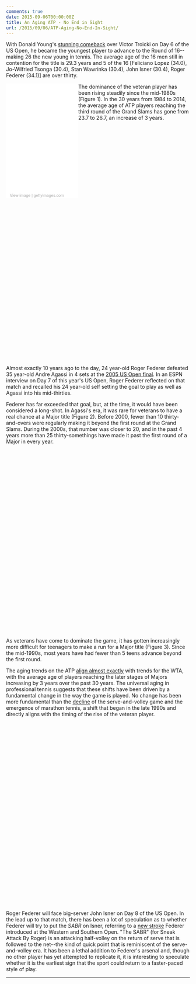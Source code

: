 ```yaml
---
comments: true
date: 2015-09-06T00:00:00Z
title: An Aging ATP - No End in Sight
url: /2015/09/06/ATP-Aging-No-End-In-Sight/
---
```


With Donald Young's [stunning comeback](http://espn.go.com/tennis/usopen15/story/_/id/13592494/us-open-donald-young-continues-string-dramatic-comebacks-open) over Victor Troicki on Day 6 of the US Open, he became the youngest player to advance to the Round of 16--making 26 the new young in tennis. The average age of the 16 men still in contention for the title is 29.3 years and 5 of the 16 [Feliciano Lopez (34.0), Jo-Wilfried Tsonga (30.4), Stan Wawrinka (30.4), John Isner (30.4), Roger Federer (34.1)] are over thirty. 

<!--more-->

<div class="getty embed image" style="background-color:#fff;display:inline-block;font-family:'Helvetica Neue',Helvetica,Arial,sans-serif;color:#a7a7a7;font-size:11px;width:100%;max-width:198px;float:left;"><div style="overflow:hidden;position:relative;height:0;padding:150.000000% 0 0 0;width:100%;"><iframe src="//embed.gettyimages.com/embed/487062218?et=fac_q455RkBSvpztNrDWGw&viewMoreLink=on&sig=G4tsDMQXsuQ3kWTmC99T3y7TY9lp7_Qn1K36wyYERrk=" width="198" height="297" scrolling="no" frameborder="0" style="display:inline-block;position:absolute;top:0;left:0;width:100%;height:100%;padding:5%;"></iframe></div><p style="margin:0;"></p><div style="padding:0;margin:0 0 0 10px;text-align:left;"><a href="http://www.gettyimages.com/detail/487062218" target="_blank" style="color:#a7a7a7;text-decoration:none;font-weight:normal !important;border:none;display:inline-block;">View image</a> | <a href="http://www.gettyimages.com" target="_blank" style="color:#a7a7a7;text-decoration:none;font-weight:normal !important;border:none;display:inline-block;">gettyimages.com</a></div></div>


The dominance of the veteran player has been rising steadily since the mid-1980s (Figure 1). In the 30 years from 1984 to 2014, the average age of ATP players reaching the third round of the Grand Slams has gone from 23.7 to 26.7, an increase of 3 years. 

<!-- jsHeader -->
<script type="text/javascript">
 
// jsData 
function gvisDataScatterChartIDdca23021a8c6 () {
var data = new google.visualization.DataTable();
var datajson =
[
 [
 1984,
24.7,
24.9 
],
[
 1985,
24.5,
23.8 
],
[
 1986,
23.9,
24.2 
],
[
 1987,
24,
24.4 
],
[
 1988,
24.1,
24.1 
],
[
 1989,
24.2,
24.2 
],
[
 1990,
24,
24.1 
],
[
 1991,
24.4,
24.7 
],
[
 1992,
24.6,
24.6 
],
[
 1993,
24.5,
24.7 
],
[
 1994,
24.6,
25 
],
[
 1995,
25,
24.8 
],
[
 1996,
25.4,
25.8 
],
[
 1997,
25.1,
24.8 
],
[
 1998,
25.5,
25.5 
],
[
 1999,
25.3,
25.1 
],
[
 2000,
25.2,
25.1 
],
[
 2001,
25.1,
24.7 
],
[
 2002,
25.2,
25.4 
],
[
 2003,
25.2,
25.3 
],
[
 2004,
25.7,
25.7 
],
[
 2005,
24.5,
24.7 
],
[
 2006,
25.3,
25.4 
],
[
 2007,
25.4,
25.1 
],
[
 2008,
25.2,
24.7 
],
[
 2009,
25.8,
25.9 
],
[
 2010,
26.2,
26.6 
],
[
 2011,
26.8,
27.6 
],
[
 2012,
27,
26.7 
],
[
 2013,
27.6,
28.1 
],
[
 2014,
27.6,
27.5 
],
[
 2015,
28.1,
null 
] 
];
data.addColumn('number','year');
data.addColumn('number','All Slams');
data.addColumn('number','US Open');
data.addRows(datajson);
return(data);
}
 
// jsDrawChart
function drawChartScatterChartIDdca23021a8c6() {
var data = gvisDataScatterChartIDdca23021a8c6();
var options = {};
options["allowHtml"] = true;
options["width"] =    840;
options["height"] =    640;
options["trendlines"] = {0:{type: 'exponential'}, 1: {type: 'exponential'}};
options["hAxis"] = {format: '####', title: 'Year', minValue : 1984, maxValue: 2015, 
			ticks: [1984, 1986, 1988, 1990, 1992, 1994, 1996, 1998, 2000, 2002, 2004, 2006, 2008, 2010, 2012, 2014]};
options["vAxis"] = {title: 'Mean Age', baseline: 20};
options["title"] = "Figure 1. Age Trends of ATP Players Advancing to Round 32, 1984 - 2015";
options["pointSize"] =     20;
options["series"] = [{color:'#FBC02D'}, {color: '#2979FF'}];
options["dataOpacity"] =    0.8;
options["chartArea"] = {left: '8%'};


    var chart = new google.visualization.ScatterChart(
    document.getElementById('ScatterChartIDdca23021a8c6')
    );
    chart.draw(data,options);
    

}
  
 
// jsDisplayChart
(function() {
var pkgs = window.__gvisPackages = window.__gvisPackages || [];
var callbacks = window.__gvisCallbacks = window.__gvisCallbacks || [];
var chartid = "corechart";
  
// Manually see if chartid is in pkgs (not all browsers support Array.indexOf)
var i, newPackage = true;
for (i = 0; newPackage && i < pkgs.length; i++) {
if (pkgs[i] === chartid)
newPackage = false;
}
if (newPackage)
  pkgs.push(chartid);
  
// Add the drawChart function to the global list of callbacks
callbacks.push(drawChartScatterChartIDdca23021a8c6);
})();
function displayChartScatterChartIDdca23021a8c6() {
  var pkgs = window.__gvisPackages = window.__gvisPackages || [];
  var callbacks = window.__gvisCallbacks = window.__gvisCallbacks || [];
  window.clearTimeout(window.__gvisLoad);
  // The timeout is set to 100 because otherwise the container div we are
  // targeting might not be part of the document yet
  window.__gvisLoad = setTimeout(function() {
  var pkgCount = pkgs.length;
  google.load("visualization", "1", { packages:pkgs, callback: function() {
  if (pkgCount != pkgs.length) {
  // Race condition where another setTimeout call snuck in after us; if
  // that call added a package, we must not shift its callback
  return;
}
while (callbacks.length > 0)
callbacks.shift()();
} });
}, 100);
}
 
// jsFooter
</script>
 
<!-- jsChart -->  
<script type="text/javascript" src="https://www.google.com/jsapi?callback=displayChartScatterChartIDdca23021a8c6"></script>
 
<!-- divChart -->
  
<div id="ScatterChartIDdca23021a8c6" 
  style="width: 840; height: 640;">
</div>

Almost exactly 10 years ago to the day, 24 year-old Roger Federer defeated 35 year-old Andre Agassi in 4 sets at the [2005 US Open final](http://www.theguardian.com/sport/2005/sep/13/tennis.usopentennis2005). In an ESPN interview on Day 7 of this year's US Open, Roger Federer reflected on that match and recalled his 24 year-old self setting the goal to play as well as Agassi into his mid-thirties. 

Federer has far exceeded that goal, but, at the time, it would have been considered a long-shot. In Agassi's era, it was rare for veterans to have a real chance at a Major title (Figure 2). Before 2000, fewer than 10 thirty-and-overs were regularly making it beyond the first round at the Grand Slams. During the 2000s, that number was closer to 20, and in the past 4 years more than 25 thirty-somethings have made it past the first round of a Major in every year. 

<!-- jsHeader -->
<script type="text/javascript">
 
// jsData 
function gvisDataColumnChartIDdca2343cb630 () {
var data = new google.visualization.DataTable();
var datajson =
[
 [
 "1984",
6,
8,
4,
1,
0,
1,
0 
],
[
 "1985",
6,
4,
2,
1,
1,
0,
0 
],
[
 "1986",
8,
5,
0,
1,
0,
0,
0 
],
[
 "1987",
10,
1,
0,
0,
1,
0,
0 
],
[
 "1988",
2,
4,
0,
1,
0,
0,
0 
],
[
 "1989",
3,
3,
0,
1,
1,
0,
0 
],
[
 "1990",
4,
1,
0,
1,
2,
0,
1 
],
[
 "1991",
2,
1,
2,
0,
1,
1,
0 
],
[
 "1992",
5,
2,
3,
1,
1,
0,
0 
],
[
 "1993",
6,
1,
1,
0,
1,
0,
0 
],
[
 "1994",
3,
2,
2,
0,
0,
0,
0 
],
[
 "1995",
7,
2,
1,
0,
0,
0,
0 
],
[
 "1996",
6,
0,
4,
1,
1,
0,
0 
],
[
 "1997",
7,
2,
2,
0,
0,
0,
0 
],
[
 "1998",
6,
4,
0,
2,
0,
0,
0 
],
[
 "1999",
4,
6,
1,
1,
1,
0,
0 
],
[
 "2000",
5,
4,
2,
1,
2,
0,
0 
],
[
 "2001",
10,
3,
1,
1,
0,
1,
1 
],
[
 "2002",
6,
2,
1,
3,
0,
1,
1 
],
[
 "2003",
6,
2,
1,
2,
1,
0,
1 
],
[
 "2004",
7,
8,
2,
1,
1,
0,
0 
],
[
 "2005",
11,
4,
1,
0,
1,
1,
0 
],
[
 "2006",
9,
3,
2,
1,
1,
0,
0 
],
[
 "2007",
9,
5,
2,
1,
0,
0,
0 
],
[
 "2008",
9,
6,
0,
1,
1,
0,
0 
],
[
 "2009",
12,
3,
1,
1,
1,
0,
0 
],
[
 "2010",
6,
7,
1,
0,
0,
0,
0 
],
[
 "2011",
14,
7,
5,
1,
1,
0,
0 
],
[
 "2012",
15,
11,
4,
1,
1,
0,
1 
],
[
 "2013",
15,
6,
2,
4,
1,
1,
0 
],
[
 "2014",
18,
7,
7,
1,
0,
1,
0 
] 
];
data.addColumn('string','year');
data.addColumn('number','R64');
data.addColumn('number','R32');
data.addColumn('number','R16');
data.addColumn('number','QF');
data.addColumn('number','SF');
data.addColumn('number','F');
data.addColumn('number','W');
data.addRows(datajson);
return(data);
}
 
// jsDrawChart
function drawChartColumnChartIDdca2343cb630() {
var data = gvisDataColumnChartIDdca2343cb630();
var options = {};
options["allowHtml"] = true;
options["isStacked"] = true;
options["width"] =    800;
options["height"] =    500;
options["vAxis"] = {title: 'Count'};
options["chartArea"] = {left: '8%'};
options["title"] = "Figure 2. Best Major Results of ATP Thirty-and-Overs, 1984 - 2014";
options["colors"] = ['#4DB6AC', '#80CBC4', '#B2DFDB','#E6EE9C', '#C5E1A5','#9CCC65', '#7CB342'];


    var chart = new google.visualization.ColumnChart(
    document.getElementById('ColumnChartIDdca2343cb630')
    );
    chart.draw(data,options);
    

}
  
 
// jsDisplayChart
(function() {
var pkgs = window.__gvisPackages = window.__gvisPackages || [];
var callbacks = window.__gvisCallbacks = window.__gvisCallbacks || [];
var chartid = "corechart";
  
// Manually see if chartid is in pkgs (not all browsers support Array.indexOf)
var i, newPackage = true;
for (i = 0; newPackage && i < pkgs.length; i++) {
if (pkgs[i] === chartid)
newPackage = false;
}
if (newPackage)
  pkgs.push(chartid);
  
// Add the drawChart function to the global list of callbacks
callbacks.push(drawChartColumnChartIDdca2343cb630);
})();
function displayChartColumnChartIDdca2343cb630() {
  var pkgs = window.__gvisPackages = window.__gvisPackages || [];
  var callbacks = window.__gvisCallbacks = window.__gvisCallbacks || [];
  window.clearTimeout(window.__gvisLoad);
  // The timeout is set to 100 because otherwise the container div we are
  // targeting might not be part of the document yet
  window.__gvisLoad = setTimeout(function() {
  var pkgCount = pkgs.length;
  google.load("visualization", "1", { packages:pkgs, callback: function() {
  if (pkgCount != pkgs.length) {
  // Race condition where another setTimeout call snuck in after us; if
  // that call added a package, we must not shift its callback
  return;
}
while (callbacks.length > 0)
callbacks.shift()();
} });
}, 100);
}
 
// jsFooter
</script>
 
<!-- jsChart -->  
<script type="text/javascript" src="https://www.google.com/jsapi?callback=displayChartColumnChartIDdca2343cb630"></script>
 
<!-- divChart -->
  
<div id="ColumnChartIDdca2343cb630" 
  style="width: 800; height: 500;">
</div>

As veterans have come to dominate the game, it has gotten increasingly more difficult for teenagers to make a run for a Major title (Figure 3). Since the mid-1990s, most years have had fewer than 5 teens advance beyond the first round. 

The aging trends on the ATP [align almost exactly](http://on-the-t.com/2015/09/05/WTA-Aging-With-Greatness/) with trends for the WTA, with the average age of players reaching the later stages of Majors increasing by 3 years over the past 30 years. The universal aging in professional tennis suggests that these shifts have been driven by a fundamental change in the way the game is played. No change has been more fundamental than the [decline](http://articles.latimes.com/2013/aug/24/sports/la-sp-us-open-serve-volley-20130825) of the serve-and-volley game and the emergence of marathon tennis, a shift that began in the late 1990s and directly aligns with the timing of the rise of the veteran player. 

<script type="text/javascript">
 
// jsData 
function gvisDataColumnChartIDdca27ddd241a () {
var data = new google.visualization.DataTable();
var datajson =
[
 [
 "1984",
9,
6,
3,
4,
2,
0,
0 
],
[
 "1985",
3,
6,
3,
0,
0,
0,
2 
],
[
 "1986",
6,
4,
3,
0,
0,
0,
1 
],
[
 "1987",
9,
4,
1,
0,
1,
0,
0 
],
[
 "1988",
6,
1,
3,
1,
1,
0,
0 
],
[
 "1989",
6,
2,
4,
1,
1,
0,
1 
],
[
 "1990",
6,
7,
1,
2,
1,
0,
1 
],
[
 "1991",
4,
1,
5,
1,
0,
0,
0 
],
[
 "1992",
5,
3,
1,
0,
0,
0,
0 
],
[
 "1993",
4,
0,
2,
0,
1,
0,
0 
],
[
 "1994",
3,
0,
0,
2,
0,
0,
0 
],
[
 "1995",
4,
3,
0,
1,
0,
0,
0 
],
[
 "1996",
4,
2,
1,
0,
0,
0,
0 
],
[
 "1997",
1,
2,
1,
1,
0,
0,
0 
],
[
 "1998",
2,
0,
1,
0,
0,
0,
0 
],
[
 "1999",
0,
2,
1,
0,
0,
0,
0 
],
[
 "2000",
2,
3,
1,
0,
1,
0,
0 
],
[
 "2001",
4,
2,
3,
2,
0,
0,
0 
],
[
 "2002",
4,
0,
1,
1,
0,
0,
0 
],
[
 "2003",
1,
3,
1,
0,
0,
0,
0 
],
[
 "2004",
3,
3,
1,
0,
0,
0,
0 
],
[
 "2005",
3,
4,
2,
0,
0,
0,
1 
],
[
 "2006",
5,
0,
2,
1,
0,
0,
1 
],
[
 "2007",
2,
3,
3,
0,
0,
0,
0 
],
[
 "2008",
1,
0,
2,
2,
0,
0,
0 
],
[
 "2009",
3,
0,
0,
0,
0,
0,
0 
],
[
 "2010",
2,
0,
0,
0,
0,
0,
0 
],
[
 "2011",
3,
0,
0,
1,
0,
0,
0 
],
[
 "2012",
2,
1,
1,
0,
0,
0,
0 
],
[
 "2013",
2,
0,
0,
0,
0,
0,
0 
],
[
 "2014",
2,
0,
0,
1,
0,
0,
0 
] 
];
data.addColumn('string','year');
data.addColumn('number','R64');
data.addColumn('number','R32');
data.addColumn('number','R16');
data.addColumn('number','QF');
data.addColumn('number','SF');
data.addColumn('number','F');
data.addColumn('number','W');
data.addRows(datajson);
return(data);
}
 
// jsDrawChart
function drawChartColumnChartIDdca27ddd241a() {
var data = gvisDataColumnChartIDdca27ddd241a();
var options = {};
options["allowHtml"] = true;
options["isStacked"] = true;
options["width"] =    800;
options["height"] =    500;
options["vAxis"] = {title: 'Count'};
options["chartArea"] = {left: '8%'};
options["title"] = "Figure 3. Best Major Results of atp Teenagers, 1984 - 2014";
options["colors"] = ['#4DB6AC', '#80CBC4', '#B2DFDB','#E6EE9C', '#C5E1A5','#9CCC65', '#7CB342'];


    var chart = new google.visualization.ColumnChart(
    document.getElementById('ColumnChartIDdca27ddd241a')
    );
    chart.draw(data,options);
    

}
  
 
// jsDisplayChart
(function() {
var pkgs = window.__gvisPackages = window.__gvisPackages || [];
var callbacks = window.__gvisCallbacks = window.__gvisCallbacks || [];
var chartid = "corechart";
  
// Manually see if chartid is in pkgs (not all browsers support Array.indexOf)
var i, newPackage = true;
for (i = 0; newPackage && i < pkgs.length; i++) {
if (pkgs[i] === chartid)
newPackage = false;
}
if (newPackage)
  pkgs.push(chartid);
  
// Add the drawChart function to the global list of callbacks
callbacks.push(drawChartColumnChartIDdca27ddd241a);
})();
function displayChartColumnChartIDdca27ddd241a() {
  var pkgs = window.__gvisPackages = window.__gvisPackages || [];
  var callbacks = window.__gvisCallbacks = window.__gvisCallbacks || [];
  window.clearTimeout(window.__gvisLoad);
  // The timeout is set to 100 because otherwise the container div we are
  // targeting might not be part of the document yet
  window.__gvisLoad = setTimeout(function() {
  var pkgCount = pkgs.length;
  google.load("visualization", "1", { packages:pkgs, callback: function() {
  if (pkgCount != pkgs.length) {
  // Race condition where another setTimeout call snuck in after us; if
  // that call added a package, we must not shift its callback
  return;
}
while (callbacks.length > 0)
callbacks.shift()();
} });
}, 100);
}
 
// jsFooter
</script>
 
<!-- jsChart -->  
<script type="text/javascript" src="https://www.google.com/jsapi?callback=displayChartColumnChartIDdca27ddd241a"></script>
 
<!-- divChart -->
  
<div id="ColumnChartIDdca27ddd241a" 
  style="width: 800; height: 500;">
</div>

Roger Federer will face big-server John Isner on Day 8 of the US Open. In the lead up to that match, there has been a lot of speculation as to whether Federer will try to put the _SABR_ on Isner, referring to a [new stroke](http://www.dailymail.co.uk/wires/pa/article-3223996/Roger-Federer-christens-trick-return-SABR.html) Federer introduced at the Western and Southern Open. "The SABR" (for Sneak Attack By Roger) is an attacking half-volley on the return of serve that is followed to the net--the kind of quick point that is reminiscent of the serve-and-volley era. It has been a lethal addition to Federer's arsenal and, though no other player has yet attempted to replicate it, it is interesting to speculate whether it is the earliest sign that the sport could return to a faster-paced style of play. 


---

